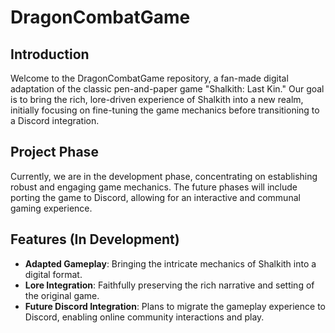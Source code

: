 # DragonCombatGame

## Introduction
Welcome to the DragonCombatGame repository, a fan-made digital adaptation of the classic pen-and-paper game "Shalkith: Last Kin." Our goal is to bring the rich, lore-driven experience of Shalkith into a new realm, initially focusing on fine-tuning the game mechanics before transitioning to a Discord integration.

## Project Phase
Currently, we are in the development phase, concentrating on establishing robust and engaging game mechanics. The future phases will include porting the game to Discord, allowing for an interactive and communal gaming experience.

## Features (In Development)
- **Adapted Gameplay**: Bringing the intricate mechanics of Shalkith into a digital format.
- **Lore Integration**: Faithfully preserving the rich narrative and setting of the original game.
- **Future Discord Integration**: Plans to migrate the gameplay experience to Discord, enabling online community interactions and play.
